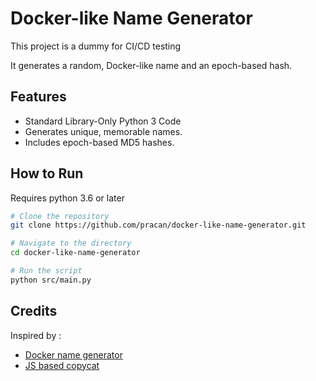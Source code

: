 # Docker-like Name Generator

This project is a dummy for CI/CD testing 

It generates a random, Docker-like name and an epoch-based hash.

## Features

- Standard Library-Only Python 3 Code
- Generates unique, memorable names.
- Includes epoch-based MD5 hashes.

## How to Run

Requires python 3.6 or later

```bash
# Clone the repository
git clone https://github.com/pracan/docker-like-name-generator.git

# Navigate to the directory
cd docker-like-name-generator

# Run the script
python src/main.py
```

## Credits

Inspired by :

- [Docker name generator](https://github.com/moby/moby/blob/master/pkg/namesgenerator/names-generator.go)
- [JS based copycat](https://codeberg.org/marc/docker-name-generator)